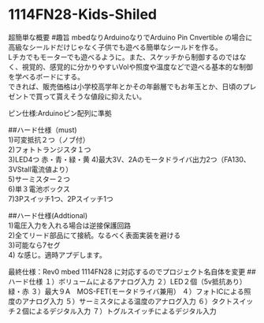 1114FN28-Kids-Shiled
==================================
超簡単な概要
#趣旨
mbedなりArduinoなりでArduino Pin Cnvertible の場合に高級なシールドだけじゃなく子供でも遊べる簡単なシールドを作る。  
Lチカでもモーターでも遊べるように。また、スケッチから制御するのではなく、視覚的、感覚的に分かりやすいVolや照度や温度などで遊べる基本的な制御を学べるボードにする。  
できれば、販売価格は小学校高学年とかその年齢層でもお年玉とか、日頃のプレゼントで買って貰えそうな値段に抑えたい。  

ピン仕様:Arduinoピン配列に準拠  

##ハード仕様（must)  
1)可変抵抗２つ（ノブ付）  
2)フォトトランジスタ１つ  
3)LED4つ  赤・青・緑・黄
4)最大3V、2Aのモータドライバ出力2つ（FA130、3VStall電流値より）  
5)サーミスター２つ  
6)単３電池ボックス  
7)3Pスイッチ1つ、2Pスイッチ1つ  

##ハード仕様(Addtional)  
1)電圧入力を入れる場合は逆接保護回路  
2)全てリード部品にて接続。なるべく表面実装を避ける  
3)可能なら7セグ  
4)
な感じ。適時アプデします。 

最終仕様：Rev0
mbed 1114FN28 に対応するのでプロジェクト名自体を変更
##ハード仕様
１）ボリュームによるアナログ入力
２）LED２個（5v抵抗あり）緑・赤
３）最大９A　MOS-FET(モータドライバ兼用）
４）フォトICによる照度のアナログ入力
５）サーミスタによる温度のアナログ入力
６）タクトスイッチ２個によるデジタル入力
７）トグルスイッチによるデジタル入力
